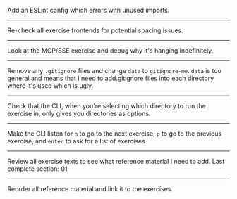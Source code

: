 Add an ESLint config which errors with unused imports.

---

Re-check all exercise frontends for potential spacing issues.

---

Look at the MCP/SSE exercise and debug why it's hanging indefinitely.

---

Remove any `.gitignore` files and change `data` to `gitignore-me`. `data` is too general and means that I need to add.gitignore files into each directory where it's used which is ugly.

---

Check that the CLI, when you're selecting which directory to run the exercise in, only gives you directories as options.

---

Make the CLI listen for `n` to go to the next exercise, `p` to go to the previous exercise, and `enter` to ask for a list of exercises.

---

Review all exercise texts to see what reference material I need to add. Last complete section: 01

---

Reorder all reference material and link it to the exercises.
